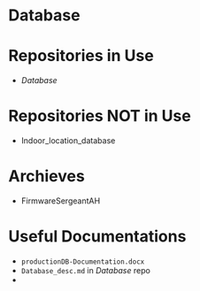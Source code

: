 # Database

# Repositories in Use
* *Database*

# Repositories NOT in Use
* Indoor_location_database

# Archieves
* FirmwareSergeantAH

# Useful Documentations
* `productionDB-Documentation.docx`
* `Database_desc.md` in *Database* repo
* 
